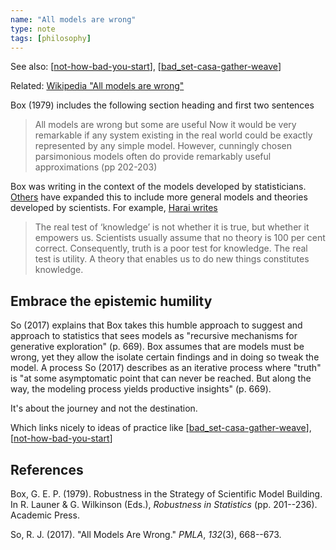 ```yaml
---
name: "All models are wrong"
type: note
tags: [philosophy]
---
```


See also: [[not-how-bad-you-start]], [[bad_set-casa-gather-weave]]

Related: [Wikipedia "All models are wrong"](https://en.wikipedia.org/wiki/All_models_are_wrong)

Box (1979) includes the following section heading and first two sentences

> All models are wrong but some are useful
> Now it would be very remarkable if any system existing in the real world could be exactly represented by any simple model. However, cunningly chosen parsimonious models often do provide remarkably useful approximations (pp 202-203)

Box was writing in the context of the models developed by statisticians. [Others](https://jamesclear.com/all-models-are-wrong) have expanded this to include more general models and theories developed by scientists. For example, [Harai writes](https://www.goodreads.com/quotes/8209389-the-real-test-of-knowledge-is-not-whether-it-is)

> The real test of ‘knowledge’ is not whether it is true, but whether it empowers us. Scientists usually assume that no theory is 100 per cent correct. Consequently, truth is a poor test for knowledge. The real test is utility. A theory that enables us to do new things constitutes knowledge.

## Embrace the epistemic humility

So (2017) explains that Box takes this humble approach to suggest and approach to statistics that sees models as "recursive mechanisms for generative exploration" (p. 669). Box assumes that are models must be wrong, yet they allow the isolate certain findings and in doing so tweak the model. A process So (2017) describes as an iterative process where "truth" is "at some asymptomatic point that can never be reached. But along the way, the modeling process yields productive insights" (p. 669).

It's about the journey and not the destination.

Which links nicely to ideas of practice like [[bad_set-casa-gather-weave]], [[not-how-bad-you-start]]





## References

Box, G. E. P. (1979). Robustness in the Strategy of Scientific Model Building. In R. Launer & G. Wilkinson (Eds.), *Robustness in Statistics* (pp. 201--236). Academic Press.

So, R. J. (2017). "All Models Are Wrong." *PMLA*, *132*(3), 668--673.

[//begin]: # "Autogenerated link references for markdown compatibility"
[not-how-bad-you-start]: not-how-bad-you-start "not-how-bad-you-start"
[bad_set-casa-gather-weave]: ../CASA/bad_set-casa-gather-weave "The relationships between BAD/SET, CASA, and Gather/Weave"
[//end]: # "Autogenerated link references"